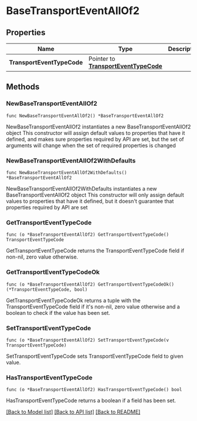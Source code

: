 # BaseTransportEventAllOf2

## Properties

Name | Type | Description | Notes
------------ | ------------- | ------------- | -------------
**TransportEventTypeCode** | Pointer to [**TransportEventTypeCode**](TransportEventTypeCode.md) |  | [optional] 

## Methods

### NewBaseTransportEventAllOf2

`func NewBaseTransportEventAllOf2() *BaseTransportEventAllOf2`

NewBaseTransportEventAllOf2 instantiates a new BaseTransportEventAllOf2 object
This constructor will assign default values to properties that have it defined,
and makes sure properties required by API are set, but the set of arguments
will change when the set of required properties is changed

### NewBaseTransportEventAllOf2WithDefaults

`func NewBaseTransportEventAllOf2WithDefaults() *BaseTransportEventAllOf2`

NewBaseTransportEventAllOf2WithDefaults instantiates a new BaseTransportEventAllOf2 object
This constructor will only assign default values to properties that have it defined,
but it doesn't guarantee that properties required by API are set

### GetTransportEventTypeCode

`func (o *BaseTransportEventAllOf2) GetTransportEventTypeCode() TransportEventTypeCode`

GetTransportEventTypeCode returns the TransportEventTypeCode field if non-nil, zero value otherwise.

### GetTransportEventTypeCodeOk

`func (o *BaseTransportEventAllOf2) GetTransportEventTypeCodeOk() (*TransportEventTypeCode, bool)`

GetTransportEventTypeCodeOk returns a tuple with the TransportEventTypeCode field if it's non-nil, zero value otherwise
and a boolean to check if the value has been set.

### SetTransportEventTypeCode

`func (o *BaseTransportEventAllOf2) SetTransportEventTypeCode(v TransportEventTypeCode)`

SetTransportEventTypeCode sets TransportEventTypeCode field to given value.

### HasTransportEventTypeCode

`func (o *BaseTransportEventAllOf2) HasTransportEventTypeCode() bool`

HasTransportEventTypeCode returns a boolean if a field has been set.


[[Back to Model list]](../README.md#documentation-for-models) [[Back to API list]](../README.md#documentation-for-api-endpoints) [[Back to README]](../README.md)


